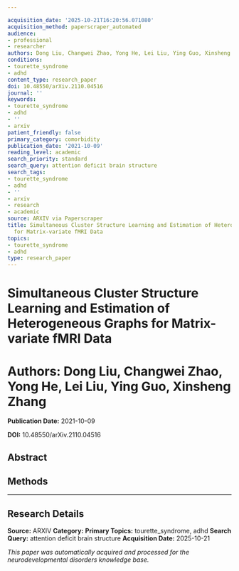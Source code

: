 ```yaml
---

acquisition_date: '2025-10-21T16:20:56.071080'
acquisition_method: paperscraper_automated
audience:
- professional
- researcher
authors: Dong Liu, Changwei Zhao, Yong He, Lei Liu, Ying Guo, Xinsheng Zhang
conditions:
- tourette_syndrome
- adhd
content_type: research_paper
doi: 10.48550/arXiv.2110.04516
journal: ''
keywords:
- tourette_syndrome
- adhd
- ''
- arxiv
patient_friendly: false
primary_category: comorbidity
publication_date: '2021-10-09'
reading_level: academic
search_priority: standard
search_query: attention deficit brain structure
search_tags:
- tourette_syndrome
- adhd
- ''
- arxiv
- research
- academic
source: ARXIV via Paperscraper
title: Simultaneous Cluster Structure Learning and Estimation of Heterogeneous Graphs
  for Matrix-variate fMRI Data
topics:
- tourette_syndrome
- adhd
type: research_paper
---
```




# Simultaneous Cluster Structure Learning and Estimation of Heterogeneous Graphs for Matrix-variate fMRI Data

# **Authors:** Dong Liu, Changwei Zhao, Yong He, Lei Liu, Ying Guo, Xinsheng Zhang

**Publication Date:** 2021-10-09

**DOI:** 10.48550/arXiv.2110.04516

## Abstract

## Methods

---

## Research Details

**Source:** ARXIV
**Category:**
**Primary Topics:** tourette_syndrome, adhd
**Search Query:** attention deficit brain structure
**Acquisition Date:** 2025-10-21

*This paper was automatically acquired and processed for the neurodevelopmental disorders knowledge base.*
